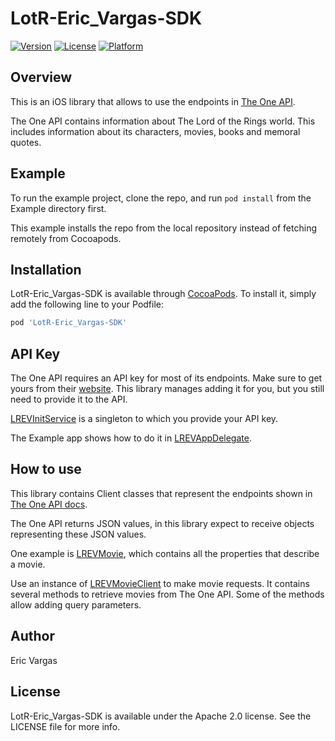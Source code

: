 # LotR-Eric_Vargas-SDK

[![Version](https://img.shields.io/cocoapods/v/LotR-Eric_Vargas-SDK.svg?style=flat)](https://cocoapods.org/pods/LotR-Eric_Vargas-SDK)
[![License](https://img.shields.io/cocoapods/l/LotR-Eric_Vargas-SDK.svg?style=flat)](https://cocoapods.org/pods/LotR-Eric_Vargas-SDK)
[![Platform](https://img.shields.io/cocoapods/p/LotR-Eric_Vargas-SDK.svg?style=flat)](https://cocoapods.org/pods/LotR-Eric_Vargas-SDK)

## Overview

This is an iOS library that allows to use the endpoints in [The One API](https://the-one-api.dev/).

The One API contains information about The Lord of the Rings world. This includes information about its characters, movies, books and memoral quotes.

## Example

To run the example project, clone the repo, and run `pod install` from the Example directory first.

This example installs the repo from the local repository instead of fetching remotely from Cocoapods.

## Installation

LotR-Eric_Vargas-SDK is available through [CocoaPods](https://cocoapods.org). To install
it, simply add the following line to your Podfile:

```ruby
pod 'LotR-Eric_Vargas-SDK'
```

## API Key

The One API requires an API key for most of its endpoints. Make sure to get yours from their [website](https://the-one-api.dev/sign-up). This library manages adding it for you, but you still need to provide it to the API.

[LREVInitService](https://github.com/rcvrgs/LotR-Eric_Vargas-SDK/blob/main/LotR-Eric_Vargas-SDK/Classes/LREVInitService.h) is a singleton to which you provide your API key. 

The Example app shows how to do it in [LREVAppDelegate](https://github.com/rcvrgs/LotR-Eric_Vargas-SDK/blob/main/Example/LotR-Eric_Vargas-SDK/LREVAppDelegate.m#L17).

## How to use

This library contains Client classes that represent the endpoints shown in [The One API docs](https://the-one-api.dev/documentation).

The One API returns JSON values, in this library expect to receive objects representing these JSON values.

One example is [LREVMovie](https://github.com/rcvrgs/LotR-Eric_Vargas-SDK/blob/main/LotR-Eric_Vargas-SDK/Classes/LREVMovie.h), which contains all the properties that describe a movie.

Use an instance of [LREVMovieClient](https://github.com/rcvrgs/LotR-Eric_Vargas-SDK/blob/main/LotR-Eric_Vargas-SDK/Classes/LREVMovieClient.h) to make movie requests. It contains several methods to retrieve movies from The One API. Some of the methods allow adding query parameters. 

## Author

Eric Vargas

## License

LotR-Eric_Vargas-SDK is available under the Apache 2.0 license. See the LICENSE file for more info.
